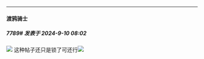 ﻿
*****

####  渡鸦骑士  
##### 7789#       发表于 2024-9-10 08:02

<img src="https://p.sda1.dev/19/439921c8408bfb5519facf980a6b03de/CMP_20240910080223939.jpg" referrerpolicy="no-referrer">
这种帖子还只是锁了可还行<img src="https://static.saraba1st.com/image/smiley/face2017/067.png" referrerpolicy="no-referrer">

